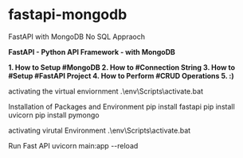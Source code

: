 # fastapi-mongodb
FastAPI with MongoDB No SQL Appraoch


**FastAPI - Python API Framework - with MongoDB**

**1. How to Setup #MongoDB
2. How to #Connection String
3. How to #Setup #FastAPI Project
4. How to Perform #CRUD Operations
5. :)**

activating the virtual enviornment
.\env\Scripts\activate.bat 


Installation of Packages and Environment
pip install fastapi
pip install uvicorn
pip install pymongo

activating virutal Environment
.\env\Scripts\activate.bat 

Run Fast API
uvicorn main:app --reload

